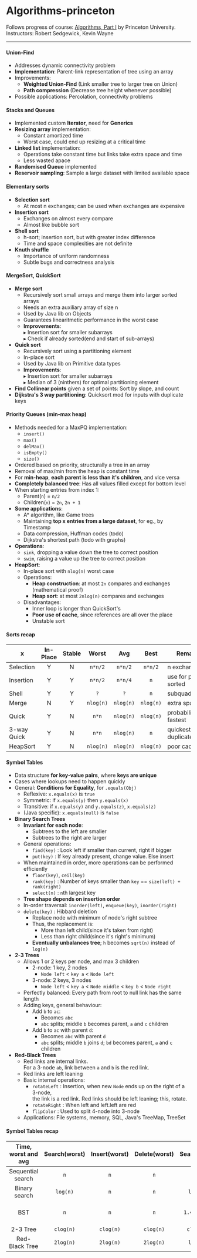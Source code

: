 # Algorithms-princeton
Follows progress of course: 
[Algorithms, Part I](https://www.coursera.org/learn/algorithms-part1)  by Princeton University.
<br>Instructors: Robert Sedgewick, Kevin Wayne 

-----

#### Union-Find
* Addresses dynamic connectivity problem
* **Implementation**: Parent-link representation of tree using an array
* Improvements: 
    * **Weighted Union-Find** (Link smaller tree to larger tree on Union)
    * **Path compression** (Decrease tree height whenever possible)
* Possible applications: Percolation, connectivity problems

#### Stacks and Queues
* Implemented custom **Iterator**, need for **Generics**
* **Resizing array** implementation:
    * Constant amortized time
    * Worst case, could end up resizing at a critical time 
* **Linked list** implementation: 
    * Operations take constant time but links take extra space and time
    * Less wasted apace
* **Randomised Queue** implemented
* **Reservoir sampling**: Sample a large dataset with limited available space

#### Elementary sorts
* **Selection sort**
    * At most n exchanges; can be used when exchanges are expensive
* **Insertion sort**
    * Exchanges on almost every compare
    * Almost like bubble sort
* **Shell sort**
    * h-sort; insertion sort, but with greater index difference
    * Time and space complexities are not definite
* **Knuth shuffle**
    * Importance of uniform randomness
    * Subtle bugs and correctness analysis

#### MergeSort, QuickSort
* **Merge sort**
    * Recursively sort small arrays and merge them into larger sorted arrays
    * Needs an extra auxiliary array of size n
    * Used by Java lib on Objects
    * Guarantees linearitmetic performance in the worst case
    * **Improvements**: 
        <br>&#x25B8; Insertion sort for smaller subarrays 
        <br>&#x25B8; Check if already sorted(end and start of sub-arrays)
* **Quick sort**
    * Recursively sort using a partitioning element
    * In-place sort
    * Used by Java lib on Primitive data types 
    * **Improvements**: 
        <br>&#x25B8; Insertion sort for smaller subarrays 
        <br>&#x25B8; Median of 3 (ninthers) for optimal partitioning element
* **Find Collinear points** given a set of points: Sort by slope, and count
* **Dijkstra's 3 way partitioning**: Quicksort mod for inputs with duplicate keys

#### Priority Queues (min-max heap)
* Methods needed for a MaxPQ implementation:
    * `insert()`
    * `max()`
    * `delMax()`
    * `isEmpty()`
    * `size()`
* Ordered based on priority, structurally a tree in an array
* Removal of max/min from the heap is constant time
* For **min-heap**, **each parent is less than it's children**, and vice versa
* **Completely balanced tree**: Has all values filled except for bottom level
* When starting entries from index 1:
    * Parent(`n`) = `n/2`
    * Children(`n`) = `2n`, `2n + 1`
* **Some applications**: 
    * A* algorithm, like Game trees 
    * Maintaining **top x entries from a large dataset**, for eg., by Timestamp
    * Data compression, Huffman codes (todo)
    * Dijkstra's shortest path (todo with graphs)
* **Operations**: 
    * `sink`, dropping a value down the tree to correct position
    * `swim`, raising a value up the tree to correct position
* **HeapSort**:
    * In-place sort with `nlog(n)` worst case
    * Operations:
        * **Heap construction**: at most `2n` compares and exchanges (mathematical proof)
        * **Heap sort**: at most `2nlog(n)` compares and exchanges
    * Disadvantages:
        * Inner loop is longer than QuickSort's
        * **Poor use of cache**, since references are all over the place
        * Unstable sort
        
        
#### Sorts recap

| x | In-Place | Stable | Worst | Avg | Best | Remarks |
|-----|:---:|:---:|:---:|:---:|:---:|---|
|Selection| Y   | N | `n*n/2` | `n*n/2` | `n*n/2` | n exchanges |
|Insertion| Y   | Y | `n*n/2` | `n*n/4` | `n` | use for partially sorted |
|Shell| Y | Y | `?` | `?` | `n` | subquadratic |
|Merge| N       | Y | `nlog(n)` | `nlog(n)` | `nlog(n)` | extra space |
|Quick| Y       | N | `n*n` | `nlog(n)` | `nlog(n)` | probabilistically fastest |
|3-way Quick| Y | N | `n*n` | `nlog(n)` | `n` | quickest with duplicates |
|HeapSort| Y | N | `nlog(n)` | `nlog(n)` | `nlog(n)` | poor caching |

#### Symbol Tables
* Data structure **for key-value pairs**, where **keys are unique**
* Cases where lookups need to happen quickly
* General: **Conditions for Equality**, for `.equals(Obj)`
    * Reflexive: `x.equals(x)` is `true`
    * Symmetric: if `x.equals(y)` then `y.equals(x)`
    * Transitive: if `x.equals(y)` and `y.equals(z)`, `x.equals(z)`
    * (Java specific): `x.equals(null)` is `false`
* **Binary Search Trees**
    * **Invariant for each node**: 
        * Subtrees to the left are smaller
        * Subtrees to the right are larger
    * General operations:
        * `find(key)` : Look left if smaller than current, right if bigger
        * `put(key)` : If key already present, change value. Else insert
    * When maintained in order, more operations can be performed efficiently
        * `floor(key)`, `ceil(key)`
        * `rank(key)` : Number of keys smaller than `key` == `size(left) + rank(right)`
        * `select(n)` : `n`th largest key
    * **Tree shape depends on insertion order**
    * In-order traversal: `inorder(left)`, `enqueue(key)`, `inorder(right)`
    * `delete(key)` : Hibbard deletion
        * Replace node with minimum of node's right subtree
        * Thus, the replacement is:
            * More than left child(since it's taken from right) 
            * Less than right child(since it's right's minimum)
        * **Eventually unbalances tree**; `h` becomes `sqrt(n)` instead of `log(n)`
*   **2-3 Trees**
    * Allows 1 or 2 keys per node, and max 3 children
        * 2-node: 1 key, 2 nodes
            * `Node left` < `key a` < `Node left`
        * 3-node: 2 keys, 3 nodes
            * `Node left` < `key a` < `Node middle` < `key b` < `Node right` 
    * Perfectly balanced: Every path from root to null link has the same length
    * Adding keys, general behaviour:
        * Add `b` to `ac`: 
            * Becomes `abc` 
            * `abc` splits; middle `b` becomes parent, `a` and `c` children
        * Add `b` to `ac` with parent `d`: 
            * Becomes `abc` with parent `d`
            * `abc` splits; middle `b` joins `d`; `bd` becomes parent, `a` and `c` children
*   **Red-Black Trees**
    * Red links are internal links. <br>For a 3-node `ab`, link between
      `a` and `b` is the red link.
    * Red links are left leaning
    * Basic internal operations: 
        * `rotateLeft` : Insertion, when new `Node` ends up on the right of a 3-node,
          <br>the link is a red link. Red links should be left leaning; this, rotate.
        * `rotateRight` : When left and left.left are red
        * `flipColor` : Used to split 4-node into 3-node
    * Applications: File systems, memory, SQL, Java's TreeMap, TreeSet

#### Symbol Tables recap

|Time, worst and avg|Search(worst)|Insert(worst)|Delete(worst)|Search(avg)|Insert(avg)|Delete(avg)|Remarks|
|:---:|:---:|:---:|:---:|:---:|:---:|:---:|:---:|
|Sequential search|`n`|`n`|`n`|`n/2`|`n`| `n/2`| Insert indicates search(miss)|
|Binary search|`log(n)`|`n`|`n`|`log(n)`|`n/2`|`n/2`|Array resizing to be considered|
|BST|`n`|`n`|`n`|`1.4log(n)`|`n/2`|`?`|Deletion/insertion order affects complexity|
|2-3 Tree|`clog(n)`|`clog(n)`|`clog(n)`|`clog(n)`|`clog(n)`|`clog(n)`|Always balanced|
|Red-Black Tree|`2log(n)`|`2log(n)`|`2log(n)`|`log(n)`|`log(n)`|`log(n)`|Impl of 2-3 Tree|